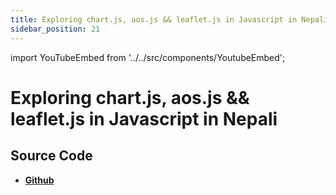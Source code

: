 ```yaml
---
title: Exploring chart.js, aos.js && leaflet.js in Javascript in Nepali
sidebar_position: 21
---
```


import YouTubeEmbed from '../../src/components/YoutubeEmbed';

# Exploring chart.js, aos.js && leaflet.js in Javascript in Nepali

<YouTubeEmbed videoId="HpTgIIxzxQg" />

## Source Code

- [**Github**](https://github.com/isarojdahal/javascript-workshop)

